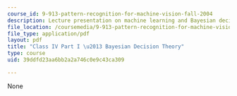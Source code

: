 ```yaml
---
course_id: 9-913-pattern-recognition-for-machine-vision-fall-2004
description: Lecture presentation on machine learning and Bayesian decision making.
file_location: /coursemedia/9-913-pattern-recognition-for-machine-vision-fall-2004/39ddfd23aa6bb2a2a746c0e9c43ca309_class4_1.pdf
file_type: application/pdf
layout: pdf
title: "Class IV Part I \u2013 Bayesian Decision Theory"
type: course
uid: 39ddfd23aa6bb2a2a746c0e9c43ca309

---
```

None